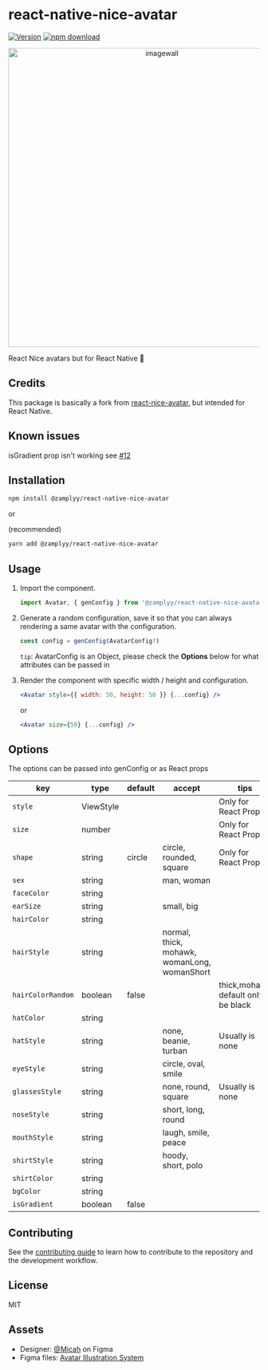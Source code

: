 # react-native-nice-avatar

[![Version](http://img.shields.io/npm/v/@zamplyy/react-native-nice-avatar.svg)](https://www.npmjs.org/package/@zamplyy/react-native-nice-avatar)
[![npm download][download-image]][download-url]

[download-image]: https://img.shields.io/npm/dm/@zamplyy/react-native-nice-avatar.svg?style=flat-square
[download-url]: https://npmjs.org/package/@zamplyy/react-native-nice-avatar

<div align="center">
        <img src="https://user-images.githubusercontent.com/5305874/131275587-a6f44325-cb18-4a1c-8a1c-785942e751e7.png" 
             width="600" alt="imagewall" />
</div>

React Nice avatars but for React Native 📱

## Credits

This package is basically a fork from [react-nice-avatar](react-nice-avatar), but intended for React Native.

## Known issues

isGradient prop isn't working see [#12](/../../issues/12)

## Installation

```sh
npm install @zamplyy/react-native-nice-avatar
```

or

(recommended)

```sh
yarn add @zamplyy/react-native-nice-avatar
```

## Usage

1. Import the component.
   ```js
   import Avatar, { genConfig } from '@zamplyy/react-native-nice-avatar';
   ```
2. Generate a random configuration, save it so that you can always rendering a same avatar with the configuration.

   ```js
   const config = genConfig(AvatarConfig?)
   ```

   `tip`: AvatarConfig is an Object, please check the **Options** below for what attributes can be passed in

3. Render the component with specific width / height and configuration.

   ```jsx
   <Avatar style={{ width: 50, height: 50 }} {...config} />
   ```

   or

   ```jsx
   <Avatar size={50} {...config} />
   ```

## Options

The options can be passed into genConfig or as React props

| key               | type      | default | accept                                       | tips                               |
| ----------------- | --------- | ------- | -------------------------------------------- | ---------------------------------- |
| `style`           | ViewStyle |         |                                              | Only for React Props               |
| `size`            | number    |         |                                              | Only for React Props               |
| `shape`           | string    | circle  | circle, rounded, square                      | Only for React Props               |
| `sex`             | string    |         | man, woman                                   |                                    |
| `faceColor`       | string    |         |                                              |                                    |
| `earSize`         | string    |         | small, big                                   |                                    |
| `hairColor`       | string    |         |                                              |                                    |
| `hairStyle`       | string    |         | normal, thick, mohawk, womanLong, womanShort |                                    |
| `hairColorRandom` | boolean   | false   |                                              | thick,mohawk default only be black |
| `hatColor`        | string    |         |                                              |                                    |
| `hatStyle`        | string    |         | none, beanie, turban                         | Usually is none                    |
| `eyeStyle`        | string    |         | circle, oval, smile                          |                                    |
| `glassesStyle`    | string    |         | none, round, square                          | Usually is none                    |
| `noseStyle`       | string    |         | short, long, round                           |                                    |
| `mouthStyle`      | string    |         | laugh, smile, peace                          |                                    |
| `shirtStyle`      | string    |         | hoody, short, polo                           |                                    |
| `shirtColor`      | string    |         |                                              |                                    |
| `bgColor`         | string    |         |                                              |                                    |
| `isGradient`      | boolean   | false   |                                              |                                    |

## Contributing

See the [contributing guide](CONTRIBUTING.md) to learn how to contribute to the repository and the development workflow.

## License

MIT

## Assets

- Designer: [@Micah](https://www.figma.com/@Micah) on Figma
- Figma files: [Avatar Illustration System](https://www.figma.com/community/file/829741575478342595)
